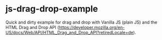# js-drag-drop-example
Quick and dirty example for drag and drop with Vanilla JS (plain JS) and the HTML Drag and Drop API (https://developer.mozilla.org/en-US/docs/Web/API/HTML_Drag_and_Drop_API?retiredLocale=de).
